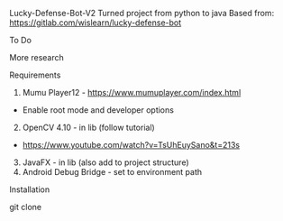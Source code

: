 Lucky-Defense-Bot-V2
Turned project from python to java
Based from: https://gitlab.com/wislearn/lucky-defense-bot

To Do

More research


Requirements

1. Mumu Player12 - https://www.mumuplayer.com/index.html
  - Enable root mode and developer options
2. OpenCV 4.10 - in lib (follow tutorial)
  - https://www.youtube.com/watch?v=TsUhEuySano&t=213s
3. JavaFX - in lib (also add to project structure)
4. Android Debug Bridge - set to environment path

Installation

git clone 
